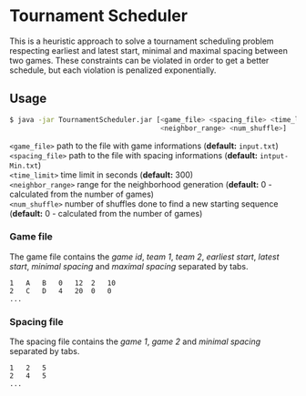# Tournament Scheduler

This is a heuristic approach to solve a tournament scheduling problem respecting
earliest and latest start, minimal and maximal spacing between two games.
These constraints can be violated in order to get a better schedule, but each
violation is penalized exponentially.

## Usage

```sh
$ java -jar TournamentScheduler.jar [<game_file> <spacing_file> <time_limit>
                                     <neighbor_range> <num_shuffle>]
```

`<game_file>` path to the file with game informations
(**default:** `input.txt`)   
`<spacing_file>` path to the file with spacing informations
(**default:** `intput-Min.txt`)  
`<time_limit>` time limit in seconds
(**default:** 300)   
`<neighbor_range>` range for the neighborhood generation 
(**default:** 0 - calculated from the number of games)  
`<num_shuffle>` number of shuffles done to find a new starting sequence 
(**default:** 0 - calculated from the number of games) 

### Game file

The game file contains the *game id*, *team 1*, *team 2*, *earliest start*,
*latest start*, *minimal spacing* and *maximal spacing* separated by tabs.

```
1	A	B	0	12	2	10
2	C	D	4	20	0	0
...
```

### Spacing file

The spacing file contains the *game 1*, *game 2* and *minimal spacing* separated
by tabs.

```
1	2	5
2	4	5
...
```


